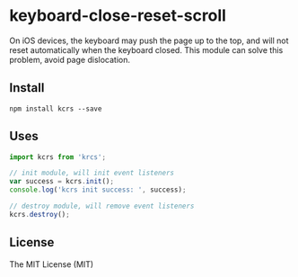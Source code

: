 # keyboard-close-reset-scroll

On iOS devices, the keyboard may push the page up to the top, and will not reset automatically when the keyboard closed.
This module can solve this problem, avoid page dislocation.

## Install

`npm install kcrs --save`

## Uses

```js
import kcrs from 'krcs';

// init module, will init event listeners
var success = kcrs.init();
console.log('kcrs init success: ', success);

// destroy module, will remove event listeners
kcrs.destroy();
```

## License

The MIT License (MIT)

